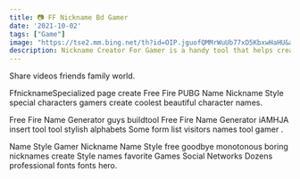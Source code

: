```yaml
---
title: 📷 FF Nickname Bd Gamer
date: '2021-10-02'
tags: ["Game"]
image: "https://tse2.mm.bing.net/th?id=OIP.jguofQMMrWuUb77xD5KbxwHaHU&amp;pid=15.1"
description: Nickname Creator For Gamer is a handy tool that helps create a pro name for games and social networks You can create hundreds of combinations for your nickna
---
```




Share videos friends family world.




FfnicknameSpecialized page create Free Fire PUBG Name Nickname Style special characters gamers create coolest beautiful character names.


Free Fire Name Generator guys buildtool Free Fire Name Generator iAMHJA insert tool tool stylish alphabets Some form list visitors names tool gamer .


Name Style Gamer Nickname Name Style free goodbye monotonous boring nicknames create Style names favorite Games Social Networks Dozens professional fonts fonts hero.




